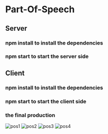 # Part-Of-Speech
## Server
### npm install to install the dependencies
### npm start to start the server side

## Client
### npm install to install the dependencies
### npm start to start the client side

### the final production
![pos1](https://user-images.githubusercontent.com/86451115/198835206-142c5a04-2f52-4e79-a753-e03722b0a236.png)
![pos2](https://user-images.githubusercontent.com/86451115/198835207-9f6b4677-f328-4a41-81ef-6b5ec8058a0e.png)
![pos3](https://user-images.githubusercontent.com/86451115/198835211-780569c0-01e0-4032-9403-38ff74a39a68.png)
![pos4](https://user-images.githubusercontent.com/86451115/198835213-99186535-2800-47c8-a460-be384a03a65f.png)
